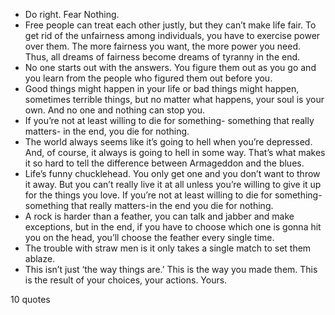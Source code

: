  - Do right. Fear Nothing.
 - Free people can treat each other justly, but they can’t make life fair. To get rid of the unfairness among individuals, you have to exercise power over them. The more fairness you want, the more power you need. Thus, all dreams of fairness become dreams of tyranny in the end.
 - No one starts out with the answers. You figure them out as you go and you learn from the people who figured them out before you.
 - Good things might happen in your life or bad things might happen, sometimes terrible things, but no matter what happens, your soul is your own. And no one and nothing can stop you.
 - If you’re not at least willing to die for something- something that really matters- in the end, you die for nothing.
 - The world always seems like it’s going to hell when you’re depressed. And, of course, it always is going to hell in some way. That’s what makes it so hard to tell the difference between Armageddon and the blues.
 - Life’s funny chucklehead. You only get one and you don’t want to throw it away. But you can’t really live it at all unless you’re willing to give it up for the things you love. If you’re not at least willing to die for something-something that really matters-in the end you die for nothing.
 - A rock is harder than a feather, you can talk and jabber and make exceptions, but in the end, if you have to choose which one is gonna hit you on the head, you’ll choose the feather every single time.
 - The trouble with straw men is it only takes a single match to set them ablaze.
 - This isn’t just ‘the way things are.’ This is the way you made them. This is the result of your choices, your actions. Yours.

10 quotes